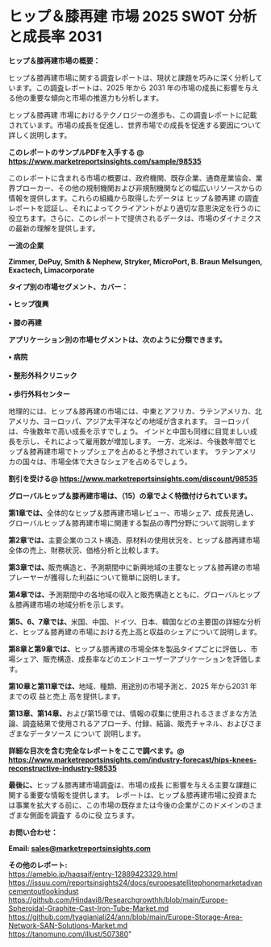 # ヒップ＆膝再建 市場 2025 SWOT 分析と成長率 2031

<strong><b>ヒップ＆膝再建市場の概要：</b></strong>

ヒップ＆膝再建市場に関する調査レポートは、現状と課題を巧みに深く分析しています。この調査レポートは、2025 年から 2031 年の市場の成長に影響を与える他の重要な傾向と市場の推進力も分析します。

ヒップ＆膝再建 市場におけるテクノロジーの進歩も、この調査レポートに記載されています。市場の成長を促進し、世界市場での成長を促進する要因について詳しく説明します。

<strong>このレポートのサンプルPDFを入手する @ <a href=https://www.marketreportsinsights.com/sample/98535>https://www.marketreportsinsights.com/sample/98535</a></strong>

このレポートに含まれる市場の概要は、政府機関、既存企業、通商産業協会、業界ブローカー、その他の規制機関および非規制機関などの幅広いリソースからの情報を提供します。これらの組織から取得したデータは ヒップ＆膝再建 の調査レポートを認証し、それによってクライアントがより適切な意思決定を行うのに役立ちます。さらに、このレポートで提供されるデータは、市場のダイナミクスの最新の理解を提供します。

<strong>一流の企業</strong>

<strong><b>Zimmer, DePuy, Smith & Nephew, Stryker, MicroPort, B. Braun Melsungen, Exactech, Limacorporate</b></strong>

<strong><b>タイプ別の市場セグメント、カバー：</b></strong>

<strong>• ヒップ復興<br><br>• 膝の再建</strong>

<strong><b>アプリケーション別の市場セグメントは、次のように分類できます。</b></strong>

<strong>• 病院<br><br>• 整形外科クリニック<br><br>• 歩行外科センター</strong>

 地理的には、ヒップ＆膝再建の市場には、中東とアフリカ、ラテンアメリカ、北アメリカ、ヨーロッパ、アジア太平洋などの地域が含まれます。 ヨーロッパは、今後数年で高い成長を示すでしょう。 インドと中国も同様に目覚ましい成長を示し、それによって雇用数が増加します。 一方、北米は、今後数年間でヒップ＆膝再建市場でトップシェアを占めると予想されています。 ラテンアメリカの国々は、市場全体で大きなシェアを占めるでしょう。

<strong>割引を受ける@ <a href=https://www.marketreportsinsights.com/discount/98535>https://www.marketreportsinsights.com/discount/98535</a></strong>

<strong><b>グローバルヒップ＆膝再建市場は、（15）の章でよく特徴付けられています。</b></strong>

<strong><b>第</b></strong><strong><b>1章では、</b></strong>全体的なヒップ＆膝再建市場レビュー、市場シェア、成長見通し、グローバルヒップ＆膝再建市場に関連する製品の専門分野について説明します

<strong><b>第2章では、</b></strong>主要企業のコスト構造、原材料の使用状況を、ヒップ＆膝再建市場全体の売上、財務状況、価格分析と比較します。

<strong><b>第3章では、</b></strong>販売構造と、予測期間中に新興地域の主要なヒップ＆膝再建の市場プレーヤーが獲得した利益について簡単に説明します。

<strong><b>第4章では、</b></strong>予測期間中の各地域の収入と販売構造とともに、グローバルヒップ＆膝再建市場の地域分析を示します。

<strong><b>第5、6、7章では、</b></strong>米国、中国、ドイツ、日本、韓国などの主要国の詳細な分析と、ヒップ＆膝再建の市場における売上高と収益のシェアについて説明します。

<strong><b>第8章と第9章では、</b></strong>ヒップ＆膝再建の市場全体を製品タイプごとに評価し、市場シェア、販売構造、成長率などのエンドユーザーアプリケーションを評価します。

<strong><b>第10章と第11章では、</b></strong>地域、種類、用途別の市場予測と、2025 年から2031 年までの収 益と売上 高を提供します。

<strong><b>第13章、第14章、</b></strong>および第15章では、情報の収集に使用されるさまざまな方法論、調査結果で使用されるアプローチ、付録、結論、販売チャネル、およびさまざまなデータソース について 説明します。

<strong>詳細な目次を含む完全なレポートをここで調べます。@ <a href=https://www.marketreportsinsights.com/industry-forecast/hips-knees-reconstructive-industry-98535>https://www.marketreportsinsights.com/industry-forecast/hips-knees-reconstructive-industry-98535</a></strong>

<strong><b>最後に、</b></strong>ヒップ＆膝再建市場調査は、市場の成長 に影響を</a>与える主要な課題に関する重要な情報を提供します。 レポートは、ヒップ＆膝再建市場に投資または事業を拡大する前に、この市場の既存または今後の企業がこのドメインのさまざまな側面を調査す るのに役 立ちます。

<strong><b>お問い合わせ：</b></strong>

<strong>Email: </strong><a href=mailto:sales@marketreportsinsights.com><strong>sales@marketreportsinsights.com</strong></a>

<strong>その他のレポート:</strong>
<br>
<a href=https://ameblo.jp/haqsaif/entry-12889423329.html>https://ameblo.jp/haqsaif/entry-12889423329.html</a>
<br>
<a href=https://issuu.com/reportsinsights24/docs/europesatellitephonemarketadvancementoutlookindust>https://issuu.com/reportsinsights24/docs/europesatellitephonemarketadvancementoutlookindust</a>
<br>
<a href=https://github.com/Hindavi8/Researchgrowthh/blob/main/Europe-Spheroidal-Graphite-Cast-Iron-Tube-Market.md>https://github.com/Hindavi8/Researchgrowthh/blob/main/Europe-Spheroidal-Graphite-Cast-Iron-Tube-Market.md</a>
<br>
<a href=https://github.com/tyagianjali24/ann/blob/main/Europe-Storage-Area-Network-SAN-Solutions-Market.md>https://github.com/tyagianjali24/ann/blob/main/Europe-Storage-Area-Network-SAN-Solutions-Market.md</a>
<br>
<a href=https://tanomuno.com/illust/507380>https://tanomuno.com/illust/507380</a>"
